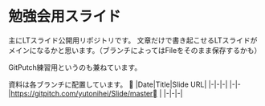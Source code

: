 # 勉強会用スライド

主にLTスライド公開用リポジトリです。
文章だけで書き起こせるLTスライドがメインになるかと思います。（ブランチによってはFileをそのまま保存するかも）

GitPutch練習用というのも兼ねています。

資料は各ブランチに配置しています。
[](
    ![alt](assets/image_name.png)
)
|Date|Title|Slide URL|
|-|-|-|
|-|-|https://gitpitch.com/yutonihei/Slide/master |
|-|-|-|